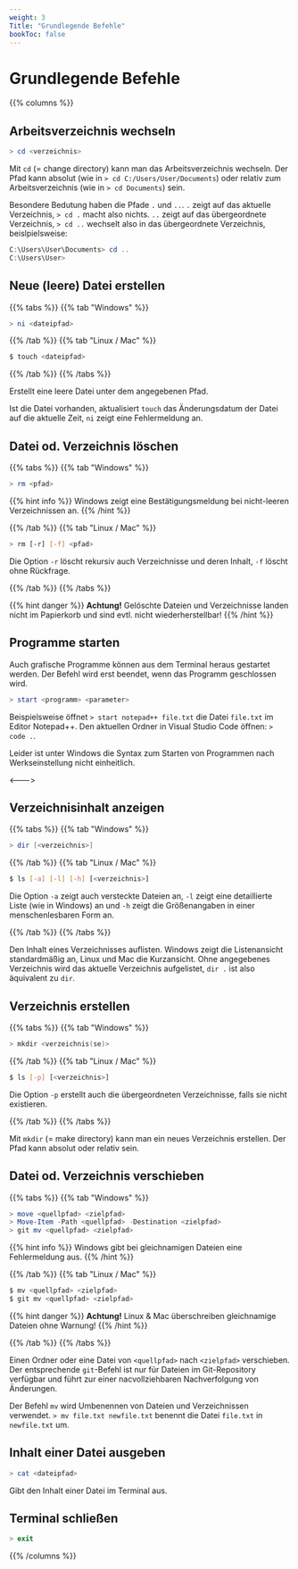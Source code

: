 ```yaml
---
weight: 3
Title: "Grundlegende Befehle"
bookToc: false
---
```


# Grundlegende Befehle

{{% columns %}}

## Arbeitsverzeichnis wechseln

```powershell
> cd <verzeichnis>
```
Mit `cd` (= change directory) kann man das Arbeitsverzeichnis wechseln. Der Pfad kann absolut (wie in `> cd C:/Users/User/Documents`) oder relativ zum Arbeitsverzeichnis (wie in `> cd Documents`) sein.

Besondere Bedutung haben die Pfade `.` und `..`.
`.` zeigt auf das aktuelle Verzeichnis, `> cd .` macht also nichts. `..` zeigt auf das übergeordnete Verzeichnis, `> cd ..` wechselt also in das übergeordnete Verzeichnis, beislpielsweise:

```powershell
C:\Users\User\Documents> cd ..
C:\Users\User>
```

## Neue (leere) Datei erstellen

{{% tabs %}}
{{% tab "Windows" %}}

```powershell
> ni <dateipfad>
```

{{% /tab %}}
{{% tab "Linux / Mac" %}}

```bash
$ touch <dateipfad>
```

{{% /tab %}}
{{% /tabs %}}

Erstellt eine leere Datei unter dem angegebenen Pfad.

Ist die Datei vorhanden, aktualisiert `touch` das Änderungsdatum der Datei auf die aktuelle Zeit, `ni` zeigt eine Fehlermeldung an.


## Datei od. Verzeichnis löschen

{{% tabs %}}
{{% tab "Windows" %}}

```powershell
> rm <pfad>
```

{{% hint info %}}
Windows zeigt eine Bestätigungsmeldung bei nicht-leeren Verzeichnissen an.
{{% /hint %}}

{{% /tab %}}
{{% tab "Linux / Mac" %}}

```bash
> rm [-r] [-f] <pfad>
```

Die Option `-r` löscht rekursiv auch Verzeichnisse und deren Inhalt, `-f` löscht ohne Rückfrage.


{{% /tab %}}
{{% /tabs %}}

{{% hint danger %}}
**Achtung!** Gelöschte Dateien  und Verzeichnisse landen nicht im Papierkorb und sind evtl. nicht
wiederherstellbar!
{{% /hint %}}


## Programme starten

Auch grafische Programme können aus dem Terminal heraus gestartet werden. Der Befehl wird erst beendet, wenn das Programm geschlossen wird.

```powershell
> start <programm> <parameter>
```

Beispielsweise öffnet `> start notepad++ file.txt` die Datei `file.txt` im
Editor Notepad++. Den aktuellen Ordner in Visual Studio Code öffnen: `> code .`.

Leider ist unter Windows die Syntax zum Starten von Programmen nach
Werkseinstellung nicht einheitlich.


<--->





## Verzeichnisinhalt anzeigen

{{% tabs %}}
{{% tab "Windows" %}}

```powershell
> dir [<verzeichnis>]
```

{{% /tab %}}
{{% tab "Linux / Mac" %}}

```bash
$ ls [-a] [-l] [-h] [<verzeichnis>]
```

Die Option `-a` zeigt auch versteckte Dateien an, `-l` zeigt eine detaillierte Liste (wie in Windows) an und `-h` zeigt die Größenangaben in einer menschenlesbaren Form an.

{{% /tab %}}
{{% /tabs %}}

Den Inhalt eines Verzeichnisses auflisten. Windows zeigt die Listenansicht standardmäßig an, Linux und Mac die Kurzansicht. Ohne angegebenes Verzeichnis wird das aktuelle Verzeichnis aufgelistet, `dir .` ist also äquivalent zu `dir`.



## Verzeichnis erstellen

{{% tabs %}}
{{% tab "Windows" %}}

```powershell
> mkdir <verzeichnis(se)>
```

{{% /tab %}}
{{% tab "Linux / Mac" %}}

```bash
$ ls [-p] [<verzeichnis>]
```

Die Option `-p` erstellt auch die übergeordneten Verzeichnisse, falls sie nicht existieren.

{{% /tab %}}
{{% /tabs %}}

Mit `mkdir` (= make directory) kann man ein neues Verzeichnis erstellen. Der Pfad kann absolut oder relativ sein. 


## Datei od. Verzeichnis verschieben

{{% tabs %}}
{{% tab "Windows" %}}

```powershell
> move <quellpfad> <zielpfad>
> Move-Item -Path <quellpfad> -Destination <zielpfad>
> git mv <quellpfad> <zielpfad>
```


{{% hint info %}}
Windows gibt bei gleichnamigen Dateien eine Fehlermeldung aus.
{{% /hint %}}

{{% /tab %}}
{{% tab "Linux / Mac" %}}

```bash
$ mv <quellpfad> <zielpfad>
$ git mv <quellpfad> <zielpfad>
```

{{% hint danger %}}
**Achtung!** Linux &amp; Mac überschreiben gleichnamige Dateien ohne Warnung!
{{% /hint %}}

{{% /tab %}}
{{% /tabs %}}

Einen Ordner oder eine Datei von `<quellpfad>` nach `<zielpfad>` verschieben.
Der entsprechende `git`-Befehl ist nur für Dateien im Git-Repository verfügbar
und führt zur einer nacvollziehbaren Nachverfolgung von Änderungen.

Der Befehl `mv` wird Umbenennen von Dateien und Verzeichnissen
verwendet. `> mv file.txt newfile.txt` benennt die Datei `file.txt` in
`newfile.txt` um.

## Inhalt einer Datei ausgeben

```powershell
> cat <dateipfad>
```

Gibt den Inhalt einer Datei im Terminal aus. 

## Terminal schließen

```powershell
> exit
```

{{% /columns %}}

